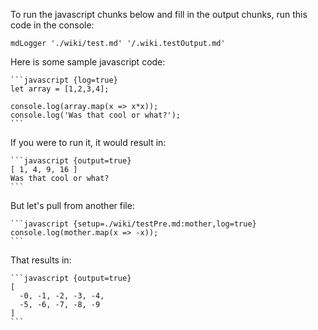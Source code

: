 To run the javascript chunks below and fill in the output chunks,
run this code in the console:

    mdLogger './wiki/test.md' '/.wiki.testOutput.md'

Here is some sample javascript code:

    ```javascript {log=true}
    let array = [1,2,3,4];

    console.log(array.map(x => x*x));
    console.log('Was that cool or what?');
    ```

If you were to run it, it would result in:

    ```javascript {output=true}
    [ 1, 4, 9, 16 ]
    Was that cool or what?
    ```

But let's pull from another file:

    ```javascript {setup=./wiki/testPre.md:mother,log=true}
    console.log(mother.map(x => -x));
    ```

That results in:

    ```javascript {output=true}
    [
      -0, -1, -2, -3, -4,
      -5, -6, -7, -8, -9
    ]
    ```


